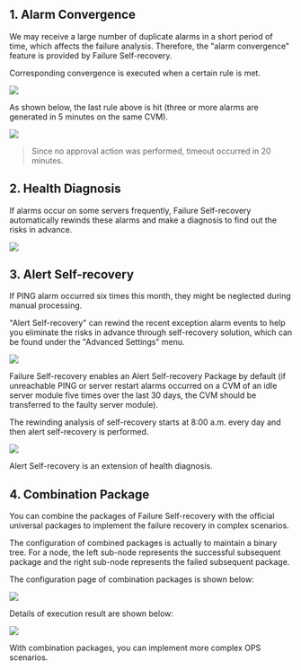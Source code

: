 
## 1. Alarm Convergence 
We may receive a large number of duplicate alarms in a short period of time, which affects the failure analysis. Therefore, the "alarm convergence" feature is provided by Failure Self-recovery.

Corresponding convergence is executed when a certain rule is met.

![](https://mc.qcloudimg.com/static/img/b6bbc913516f5578455134c8ba1fcfb4/14955235563509.jpg)

As shown below, the last rule above is hit (three or more alarms are generated in 5 minutes on the same CVM).

![](https://mc.qcloudimg.com/static/img/dee929eef7e96cbf5ac8c7b4b7a6b2a9/14955234725854.jpg)

> Since no approval action was performed, timeout occurred in 20 minutes.

## 2. Health Diagnosis

If alarms occur on some servers frequently, Failure Self-recovery automatically rewinds these alarms and make a diagnosis to find out the risks in advance.

![](https://mc.qcloudimg.com/static/img/15a1cf5ec9986861833155e4c0934e90/14955238707264.jpg)

## 3. Alert Self-recovery

If PING alarm occurred six times this month, they might be neglected during manual processing.

"Alert Self-recovery" can rewind the recent exception alarm events to help you eliminate the risks in advance through self-recovery solution, which can be found under the "Advanced Settings" menu.

![](https://mc.qcloudimg.com/static/img/95d9831c10ecc3070027b8098e7ba3cb/14955236702912.jpg)

Failure Self-recovery enables an Alert Self-recovery Package by default (if unreachable PING or server restart alarms occurred on a CVM of an idle server module five times over the last 30 days, the CVM should be transferred to the faulty server module).

The rewinding analysis of self-recovery starts at 8:00 a.m. every day and then alert self-recovery is performed.

![](https://mc.qcloudimg.com/static/img/6c62349830048764c6b64a0ac308375d/14955091745764.jpg)

Alert Self-recovery is an extension of health diagnosis.

## 4. Combination Package

You can combine the packages of Failure Self-recovery with the official universal packages to implement the failure recovery in complex scenarios.

The configuration of combined packages is actually to maintain a binary tree. For a node, the left sub-node represents the successful subsequent package and the right sub-node represents the failed subsequent package.

The configuration page of combination packages is shown below:

![](https://mc.qcloudimg.com/static/img/84417e166add95c052e5204336c261fa/14955228844734.jpg)

Details of execution result are shown below:

![](https://mc.qcloudimg.com/static/img/eba1c07ce6701750cbbf0ca49c4bb687/14955229063739.jpg)

With combination packages, you can implement more complex OPS scenarios.








